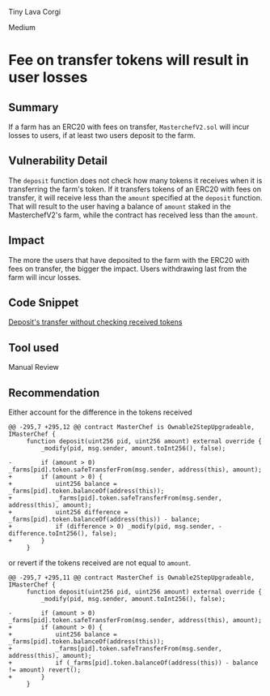 Tiny Lava Corgi

Medium

# Fee on transfer tokens will result in user losses

## Summary
If a farm has an ERC20 with fees on transfer, `MasterchefV2.sol` will incur losses to users, if at least two users deposit to the farm.

## Vulnerability Detail
The `deposit` function does not check how many tokens it receives when it is transferring the farm's token. If it transfers tokens of an ERC20 with fees on transfer, it will receive less than the `amount` specified at the `deposit` function. That will result to the user having a balance of `amount` staked in the MasterchefV2's farm, while the contract has received less than the `amount`.

## Impact
The more the users that have deposited to the farm with the ERC20 with fees on transfer, the bigger the impact. Users withdrawing last from the farm will incur losses.

## Code Snippet
[Deposit's transfer without checking received tokens](https://github.com/sherlock-audit/2024-06-magicsea/blob/main/magicsea-staking/src/MasterchefV2.sol#L298)

## Tool used

Manual Review

## Recommendation
Either account for the difference in the tokens received
```solidity
@@ -295,7 +295,12 @@ contract MasterChef is Ownable2StepUpgradeable, IMasterChef {
     function deposit(uint256 pid, uint256 amount) external override {
         _modify(pid, msg.sender, amount.toInt256(), false);

-        if (amount > 0) _farms[pid].token.safeTransferFrom(msg.sender, address(this), amount);
+        if (amount > 0) {
+            uint256 balance = _farms[pid].token.balanceOf(address(this));
+            _farms[pid].token.safeTransferFrom(msg.sender, address(this), amount);
+            uint256 difference = _farms[pid].token.balanceOf(address(this)) - balance;
+            if (difference > 0) _modify(pid, msg.sender, -difference.toInt256(), false);
+        }
     }
```

or revert if the tokens received are not equal to `amount`.
```solidity
@@ -295,7 +295,11 @@ contract MasterChef is Ownable2StepUpgradeable, IMasterChef {
     function deposit(uint256 pid, uint256 amount) external override {
         _modify(pid, msg.sender, amount.toInt256(), false);

-        if (amount > 0) _farms[pid].token.safeTransferFrom(msg.sender, address(this), amount);
+        if (amount > 0) {
+            uint256 balance = _farms[pid].token.balanceOf(address(this));
+            _farms[pid].token.safeTransferFrom(msg.sender, address(this), amount);
+            if (_farms[pid].token.balanceOf(address(this)) - balance != amount) revert();
+        }
     }
```